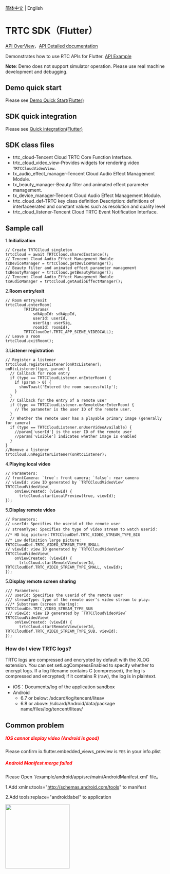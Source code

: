 [简体中文](https://liteav.sdk.qcloud.com/doc/product/trtc/dart/api/cn/index.html) | English

# **TRTC SDK（Flutter）**

[API OverView](https://trtc.io/document/39169)，[API Detailed documentation](https://pub.dev/documentation/tencent_trtc_cloud/latest/)

Demonstrates how to use RTC APIs for Flutter. [API Example](https://github.com/LiteAVSDK/TRTC_Flutter/tree/master/TRTC-API-Example)

**Note**: Demo does not support simulator operation. Please use real machine development and debugging.

## **Demo quick start**

Please see [Demo Quick Start(Flutter)](https://trtc.io/document/39243)

## **SDK quick integration**

Please see [Quick integration(Flutter)](https://trtc.io/document/35098)

## **SDK class files**

* trtc_cloud-Tencent Cloud TRTC Core Function Interface.
* trtc_cloud_video_view-Provides widgets for rendering video `TRTCCloudVideoView`.
* tx_audio_effect_manager-Tencent Cloud Audio Effect Management Module.
* tx_beauty_manager-Beauty filter and animated effect parameter management.
* tx_device_manager-Tencent Cloud Audio Effect Management Module.
* trtc_cloud_def-TRTC key class definition Description: definitions of interfaceerated and constant values such as resolution and quality level
* trtc_cloud_listener-Tencent Cloud TRTC Event Notification Interface.

## **Sample call**

1.**Initialization**
```
// Create TRTCCloud singleton
trtcCloud = await TRTCCloud.sharedInstance();
// Tencent Cloud Audio Effect Management Module
txDeviceManager = trtcCloud.getDeviceManager();
// Beauty filter and animated effect parameter management
txBeautyManager = trtcCloud.getBeautyManager();
// Tencent Cloud Audio Effect Management Module
txAudioManager = trtcCloud.getAudioEffectManager();
```

2.**Room entry/exit**
```
// Room entry/exit
trtcCloud.enterRoom(
        TRTCParams(
            sdkAppId: sdkAppId,
            userId: userId,
            userSig: userSig,
            roomId: roomId),
        TRTCCloudDef.TRTC_APP_SCENE_VIDEOCALL);
// Leave a room
trtcCloud.exitRoom();
```

3.**Listener registration**
```
// Register a listener
trtcCloud.registerListener(onRtcListener);
onRtcListener(type, param) {
  // Callback for room entry
  if (type == TRTCCloudListener.onEnterRoom) {
    if (param > 0) {
      showToast('Entered the room successfully');
    }
  }
  // Callback for the entry of a remote user
  if (type == TRTCCloudListener.onRemoteUserEnterRoom) {
    // The parameter is the user ID of the remote user.
  }
  // Whether the remote user has a playable primary image (generally for camera)
  if (type == TRTCCloudListener.onUserVideoAvailable) {
    //param['userId'] is the user ID of the remote user
    //param['visible'] indicates whether image is enabled
  }
}
//Remove a listener
trtcCloud.unRegisterListener(onRtcListener);
```

4.**Playing local video**
```
// Parameters:
// frontCamera: `true`: front camera; `false`: rear camera
// viewId: view ID generated by `TRTCCloudVideoView`
TRTCCloudVideoView(
    onViewCreated: (viewId) {
      trtcCloud.startLocalPreview(true, viewId);
});
```

5.**Display remote video**

```
// Parameters:
// userId: Specifies the userid of the remote user
// streamType: Specifies the type of video stream to watch userid：
//* HD big picture：TRTCCloudDef.TRTC_VIDEO_STREAM_TYPE_BIG
//* Low definition large picture：TRTCCloudDef.TRTC_VIDEO_STREAM_TYPE_SMALL
// viewId: view ID generated by `TRTCCloudVideoView`
TRTCCloudVideoView(
    onViewCreated: (viewId) {
      trtcCloud.startRemoteView(userId, TRTCCloudDef.TRTC_VIDEO_STREAM_TYPE_SMALL, viewId);
});
```

5.**Display remote screen sharing**

```
/// Parameters:
/// userId: Specifies the userid of the remote user
/// streamType: type of the remote user’s video stream to play:
///* Substream (screen sharing): TRTCCloudDe.TRTC_VIDEO_STREAM_TYPE_SUB
/// viewId: view ID generated by `TRTCCloudVideoView`
TRTCCloudVideoView(
    onViewCreated: (viewId) {
      trtcCloud.startRemoteView(userId, TRTCCloudDef.TRTC_VIDEO_STREAM_TYPE_SUB, viewId);
});
```

### How do I view TRTC logs?
TRTC logs are compressed and encrypted by default with the XLOG extension. You can set setLogCompressEnabled to specify whether to encrypt logs. If a log filename contains C (compressed), the log is compressed and encrypted; if it contains R (raw), the log is in plaintext.
* iOS：Documents/log of the application sandbox
* Android
  * 6.7 or below: /sdcard/log/tencent/liteav
  * 6.8 or above: /sdcard/Android/data/package name/files/log/tencent/liteav/

## **Common problem**

##### <span style="color: red;">*IOS cannot display video (Android is good)*</span>

Please confirm io.flutter.embedded_views_preview is `YES` in your info.plist

##### <span style="color: red;">*Android Manifest merge failed*</span>

Please Open '/example/android/app/src/main/AndroidManifest.xml' file。

1.Add xmlns:tools="http://schemas.android.com/tools" to manifest

2.Add tools:replace="android:label" to application

<p>
  <img src="https://main.qcloudimg.com/raw/7a37917112831488423c1744f370c883.png" alt="" height="200">
</p>